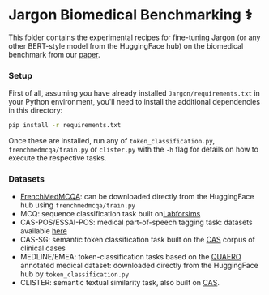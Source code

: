 # Jargon Biomedical Benchmarking ⚕️

This folder contains the experimental recipes for fine-tuning Jargon (or any other BERT-style model from the HuggingFace hub) on the biomedical benchmark from our [paper](https://hal.science/hal-04535557/file/FB2_domaines_specialises_LREC_COLING24.pdf).

### Setup

First of all, assuming you have already installed `Jargon/requirements.txt` in your Python environment, you'll need to install the additional dependencies in this directory:
```bash
pip install -r requirements.txt
```
Once these are installed, run any of `token_classification.py`, `frenchmedmcqa/train.py` or `clister.py` with the `-h` flag for details on how to execute the respective tasks.

### Datasets

- [FrenchMedMCQA](https://huggingface.co/datasets/qanastek/frenchmedmcqa): can be downloaded directly from the HuggingFace hub using `frenchmedmcqa/train.py`
- MCQ: sequence classification task built on[Labforsims](https://aclanthology.org/2020.lrec-1.72/)
- CAS-POS/ESSAI-POS: medical part-of-speech tagging task: datasets available [here](https://clementdalloux.fr/?page_id=28)
- CAS-SG: semantic token classification task built on the [CAS](https://aclanthology.org/W18-5614/) corpus of clinical cases
- MEDLINE/EMEA: token-classification tasks based on the [QUAERO](https://quaerofrenchmed.limsi.fr/) annotated medical dataset: downloaded directly from the HuggingFace hub by `token_classification.py`
- CLISTER: semantic textual similarity task, also built on [CAS](https://aclanthology.org/W18-5614/).

<!-- ### Experiments

To reproduce the results presented in the paper,  -->

